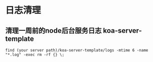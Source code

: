 # 日志清理

## 清理一周前的node后台服务日志 koa-server-template

```shell
find (your server path)/koa-server-template/logs -mtime 6 -name "*.log" -exec rm -rf {} \;
```